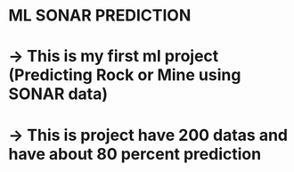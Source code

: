 # ML SONAR PREDICTION
# -> This is my first ml project (Predicting Rock or Mine using SONAR data)
# -> This is project have 200 datas and have about 80 percent prediction
